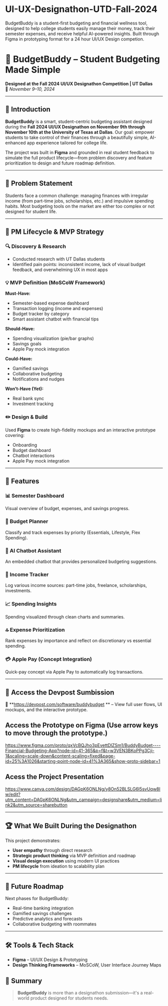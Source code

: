 # UI-UX-Designathon-UTD-Fall-2024
BudgetBuddy is a student-first budgeting and financial wellness tool, designed to help college students easily manage their money, track their semester expenses, and receive helpful AI-powered insights. Built through Figma in prototyping format for a 24 hour UI/UX Design competion.


# 💸 BudgetBuddy – Student Budgeting Made Simple  
**Designed at the Fall 2024 UI/UX Designathon Competition | UT Dallas**  
📅 *November 9–10, 2024*

---

## 🧠 Introduction  
**BudgetBuddy** is a smart, student-centric budgeting assistant designed during the **Fall 2024 UI/UX Designathon on November 9th through November 10th at the University of Texas at Dallas**. Our goal: empower students to take control of their finances through a beautifully simple, AI-enhanced app experience tailored for college life.

The project was built in **Figma** and grounded in real student feedback to simulate the full product lifecycle—from problem discovery and feature prioritization to design and future roadmap definition.

---

## 🎯 Problem Statement  
Students face a common challenge: managing finances with irregular income (from part-time jobs, scholarships, etc.) and impulsive spending habits. Most budgeting tools on the market are either too complex or not designed for student life.

---

## 🔁 PM Lifecycle & MVP Strategy  

### 🔍 Discovery & Research  
- Conducted research with UT Dallas students  
- Identified pain points: inconsistent income, lack of visual budget feedback, and overwhelming UX in most apps  

### 💡 MVP Definition (MoSCoW Framework)

**Must-Have:**  
- Semester-based expense dashboard  
- Transaction logging (income and expenses)  
- Budget tracker by category  
- Smart assistant chatbot with financial tips  

**Should-Have:**  
- Spending visualization (pie/bar graphs)  
- Savings goals  
- Apple Pay mock integration  

**Could-Have:**  
- Gamified savings  
- Collaborative budgeting  
- Notifications and nudges  

**Won’t-Have (Yet):**  
- Real bank sync  
- Investment tracking  

### ✏️ Design & Build  
Used **Figma** to create high-fidelity mockups and an interactive prototype covering:
- Onboarding  
- Budget dashboard  
- Chatbot interactions  
- Apple Pay mock integration

---
## 🚀 Features  

### 📊 Semester Dashboard  
Visual overview of budget, expenses, and savings progress.

### 🧮 Budget Planner  
Classify and track expenses by priority (Essentials, Lifestyle, Flex Spending).

### 💬 AI Chatbot Assistant  
An embedded chatbot that provides personalized budgeting suggestions.

### 🏦 Income Tracker  
Log various income sources: part-time jobs, freelance, scholarships, investments.

### 📈 Spending Insights  
Spending visualized through clean charts and summaries.

### 🔝 Expense Prioritization  
Rank expenses by importance and reflect on discretionary vs essential spending.

### 💳 Apple Pay (Concept Integration)  
Quick-pay concept via Apple Pay to automatically log transactions.

---

## 🎨 Access the Devpost Sumbission  
🔗 **https://devpost.com/software/buddybudget ** – View full user flows, UI mockups, and the interactive prototype.

## Access the Prototype on Figma (Use arrow keys to move through the prototype.)

https://www.figma.com/proto/qxVcBQJho3pEvettDlZSm1/BuddyBudget----Financial-Budgeting-App?node-id=41-365&p=f&t=w3VEN3BKoPPg3Cji-1&scaling=scale-down&content-scaling=fixed&page-id=25%3A1026&starting-point-node-id=41%3A365&show-proto-sidebar=1

## Acess the Project Presentation 
https://www.canva.com/design/DAGpK6ONLNg/y8On52BLSLG6I5svUqw8Iw/edit?utm_content=DAGpK6ONLNg&utm_campaign=designshare&utm_medium=link2&utm_source=sharebutton

---

## 🏆 What We Built During the Designathon  
This project demonstrates:
- **User empathy** through direct research  
- **Strategic product thinking** via MVP definition and roadmap  
- **Visual design execution** using modern UI practices  
- **PM lifecycle** from ideation to scalability plan  

---

## 🔭 Future Roadmap  
Next phases for BudgetBuddy:
- Real-time banking integration  
- Gamified savings challenges  
- Predictive analytics and forecasts  
- Collaborative budgeting with roommates

---

## 🛠️ Tools & Tech Stack  
- **Figma** – UI/UX Design & Prototyping  
- **Design Thinking Frameworks** – MoSCoW, User Interface Journey Maps  


## 📌 Summary  
> **BudgetBuddy** is more than a designathon submission—it's a real-world product designed for students needs. 


